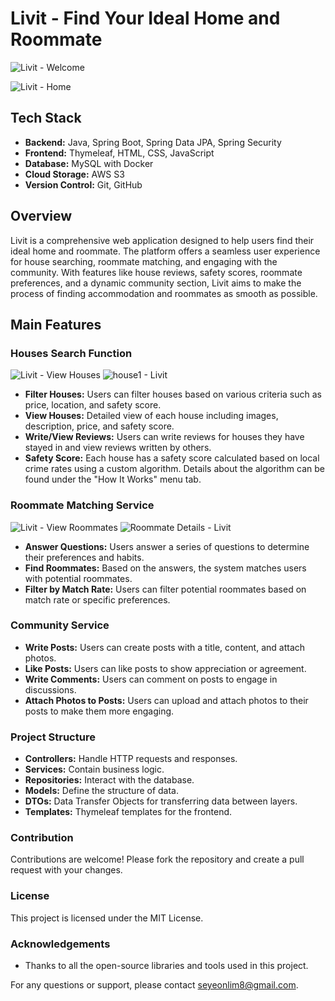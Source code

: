 # Livit - Find Your Ideal Home and Roommate

![Livit - Welcome](https://github.com/user-attachments/assets/9cdcdb3f-9efb-432d-969f-282cce75336e)

![Livit - Home](https://github.com/user-attachments/assets/86c75a4f-b793-459b-b948-fdb33e4cf6ee)

## Tech Stack

- **Backend:** Java, Spring Boot, Spring Data JPA, Spring Security
- **Frontend:** Thymeleaf, HTML, CSS, JavaScript
- **Database:** MySQL with Docker
- **Cloud Storage:** AWS S3
- **Version Control:** Git, GitHub

## Overview

Livit is a comprehensive web application designed to help users find their ideal home and roommate. The platform offers a seamless user experience for house searching, roommate matching, and engaging with the community. With features like house reviews, safety scores, roommate preferences, and a dynamic community section, Livit aims to make the process of finding accommodation and roommates as smooth as possible.

## Main Features

### Houses Search Function
![Livit - View Houses](https://github.com/user-attachments/assets/25b2cb85-8484-4362-8e24-dcaa1bcef0e5)
![house1 - Livit](https://github.com/user-attachments/assets/13283d09-c73e-40bd-b374-dafe0491898e)
- **Filter Houses:** Users can filter houses based on various criteria such as price, location, and safety score.
- **View Houses:** Detailed view of each house including images, description, price, and safety score.
- **Write/View Reviews:** Users can write reviews for houses they have stayed in and view reviews written by others.
- **Safety Score:** Each house has a safety score calculated based on local crime rates using a custom algorithm. Details about the algorithm can be found under the "How It Works" menu tab.

### Roommate Matching Service
![Livit - View Roommates](https://github.com/user-attachments/assets/0312383d-a7a1-4ae3-959e-475939f2449f)
![Roommate Details - Livit](https://github.com/user-attachments/assets/ab2c275e-f4c8-46e9-a29c-0465563cbb8d)
- **Answer Questions:** Users answer a series of questions to determine their preferences and habits.
- **Find Roommates:** Based on the answers, the system matches users with potential roommates.
- **Filter by Match Rate:** Users can filter potential roommates based on match rate or specific preferences.

### Community Service
- **Write Posts:** Users can create posts with a title, content, and attach photos.
- **Like Posts:** Users can like posts to show appreciation or agreement.
- **Write Comments:** Users can comment on posts to engage in discussions.
- **Attach Photos to Posts:** Users can upload and attach photos to their posts to make them more engaging.


### Project Structure

- **Controllers:** Handle HTTP requests and responses.
- **Services:** Contain business logic.
- **Repositories:** Interact with the database.
- **Models:** Define the structure of data.
- **DTOs:** Data Transfer Objects for transferring data between layers.
- **Templates:** Thymeleaf templates for the frontend.

### Contribution

Contributions are welcome! Please fork the repository and create a pull request with your changes.

### License

This project is licensed under the MIT License. 

### Acknowledgements

- Thanks to all the open-source libraries and tools used in this project.

For any questions or support, please contact seyeonlim8@gmail.com.

